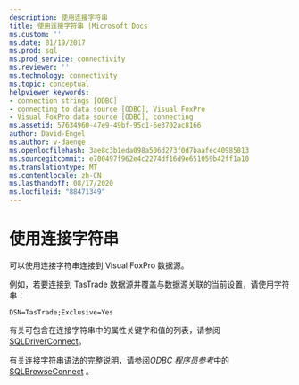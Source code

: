 ```yaml
---
description: 使用连接字符串
title: 使用连接字符串 |Microsoft Docs
ms.custom: ''
ms.date: 01/19/2017
ms.prod: sql
ms.prod_service: connectivity
ms.reviewer: ''
ms.technology: connectivity
ms.topic: conceptual
helpviewer_keywords:
- connection strings [ODBC]
- connecting to data source [ODBC], Visual FoxPro
- Visual FoxPro data source [ODBC], connecting
ms.assetid: 57634960-47e9-49bf-95c1-6e3702ac8166
author: David-Engel
ms.author: v-daenge
ms.openlocfilehash: 3ae8c3b1eda098a506d273f0d7baafec40985813
ms.sourcegitcommit: e700497f962e4c2274df16d9e651059b42ff1a10
ms.translationtype: MT
ms.contentlocale: zh-CN
ms.lasthandoff: 08/17/2020
ms.locfileid: "88471349"
---
```

# <a name="using-connection-strings"></a>使用连接字符串
可以使用连接字符串连接到 Visual FoxPro 数据源。  
  
 例如，若要连接到 TasTrade 数据源并覆盖与数据源关联的当前设置，请使用字符串：  
  
```  
DSN=TasTrade;Exclusive=Yes  
```  
  
 有关可包含在连接字符串中的属性关键字和值的列表，请参阅 [SQLDriverConnect](../../odbc/microsoft/sqldriverconnect-visual-foxpro-odbc-driver.md)。  
  
 有关连接字符串语法的完整说明，请参阅*ODBC 程序员参考*中的[SQLBrowseConnect](../../odbc/reference/syntax/sqlbrowseconnect-function.md) 。
